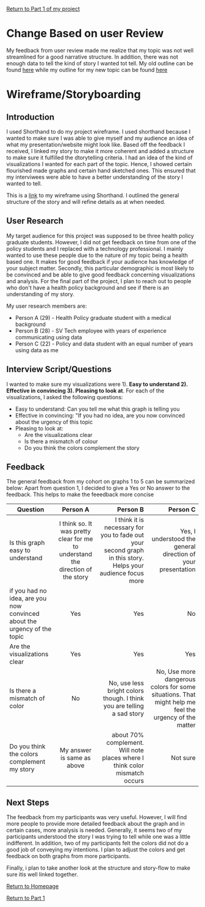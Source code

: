 [Return to Part 1 of my project](https://toorel.github.io/Toorese-Portfolio/finalprojectrejig)

#  Change Based on user Review

My feedback from user review made me realize that my topic was not well streamlined for a good narrative structure. In addition, there was not enough data to tell the kind of story I wanted tot tell. My old outline can be found [here](https://toorel.github.io/Toorese-Portfolio/finalprojectone) while my outline for my new topic can be found [here](https://toorel.github.io/Toorese-Portfolio/finalprojectrejig)

# Wireframe/Storyboarding

## Introduction

I used Shorthand to do my project wireframe. I used shorthand because I wanted to make sure I was able to give myself and my audience an idea of what my presentation/website might look like. Based off the feedback I received, I linked my story to make it more coherent and added a structure to make sure it fulfilled the dtorytelling criteria. I had an idea of the kind of visualizations I wanted for each part of the topic. Hence, I showed certain flourished made graphs and certain hand sketched ones. This ensured that my interviwees were able to have a better understanding of the story I wanted to tell.

This is a [link](https://preview.shorthand.com/aoI6fuTFkbjms82c) to my wireframe using Shorthand. I outlined the general structure of the story and will refine details as at when needed.

## User Research

My target audience for this project was supposed to be three health policy graduate students. However, I did not get feedback on time from one of the policy students and I replaced with a technology professional. I mainly wanted to use these people due to the nature of my topic being a health based one. It makes for good feedback if your audience has knowledge of your subject matter. Secondly, this particular demographic is most likely to be convinced and be able to give good feedback concerning visualizations and analysis. For the final part of the project, I plan to reach out to people who don't have a health policy background and see if there is an understanding of my story.

My user research members are:
- Person A (29) - Health Policy graduate student with a medical background
- Person B (28) - SV Tech employee with years of experience communicating using data
- Person C (22) - Policy and data student with an equal number of years using data as me

## Interview Script/Questions
I wanted to make sure my visualizations were 1). **Easy to understand 2). Effective in convincing 3). Pleasing to look at**. For each of the visualizations, I asked the following questions:
- Easy to understand: Can you tell me what this graph is telling you
- Effective in convincing: "If you had no idea, are you now convinced about the urgency of this topic
- Pleasing to look at: 
    - Are the visualizations clear
    - Is there a mismatch of colour
    - Do you think the colors complement the story
 
## Feedback
The general feedback from my cohort on graphs 1 to 5 can be summarized below:
Apart from question 1, I decided to give a Yes or No answer to the feedback. This helps to make the feeedback more concise

| Question                        | Person A      | Person B        |   Person C                                                    |
| --------------------------------|:-------------:| ---------------:|--------------------------------------------------------------:|
| Is this graph easy to understand |I think so. It was pretty clear for me to <br> understand the direction of the story | I think it is necessary for you to fade out your<br> second graph in this story. Helps your audience focus more|Yes, I understood the general direction of your presentation|
| if you had no idea, are you <br> now convinced about the <br> urgency of the topic | Yes | Yes | No |                          
| Are the visualizations clear | Yes  |  Yes | Yes |
| Is there a mismatch of color|No | No, use less bright colors though. I think you are telling a sad story| No, Use more dangerous colors for some situations. That might help me feel the urgency of the matter|
|Do you think the colors complement my story| My answer is same as above | about 70% complement. Will note places where I think color mismatch occurs | Not sure|

## Next Steps
The feedback from my participants was very useful. However, I will find more people to provide more detailed feedback about the graph and in certain cases, more analysis is needed. Generally, it seems two of my participants understood the story I was trying to tell while one was a little indifferent. In addition, two of my participants felt the colors did not do a good job of conveying my intentions. I plan to adjust the colors and get feedback on both graphs from more participants.

Finally, i plan to take another look at the structure and story-flow to make sure itis well linked together.


[Return to Homepage](https://toorel.github.io/Toorese-Portfolio/)

[Return to Part 1](https://toorel.github.io/Toorese-Portfolio/finalprojectrejig)
